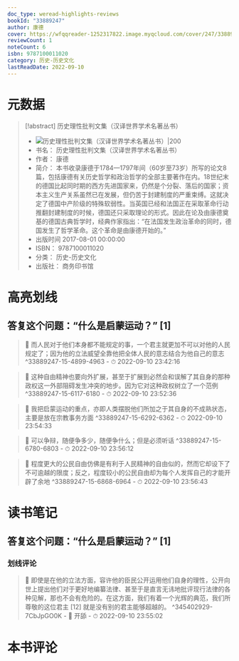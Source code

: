 ```yaml
---
doc_type: weread-highlights-reviews
bookId: "33889247"
author: 康德
cover: https://wfqqreader-1252317822.image.myqcloud.com/cover/247/33889247/t7_33889247.jpg
reviewCount: 1
noteCount: 6
isbn: 9787100011020
category: 历史-历史文化
lastReadDate: 2022-09-10
---
```

# 元数据
> [!abstract] 历史理性批判文集（汉译世界学术名著丛书）
> - ![ 历史理性批判文集（汉译世界学术名著丛书）|200](https://wfqqreader-1252317822.image.myqcloud.com/cover/247/33889247/t7_33889247.jpg)
> - 书名： 历史理性批判文集（汉译世界学术名著丛书）
> - 作者： 康德
> - 简介： 本书收录康德于1784—1797年间（60岁至73岁）所写的论文8篇，包括康德有关历史哲学和政治哲学的全部主要著作在内。18世纪末的德国比起同时期的西方先进国家来，仍然是个分裂、落后的国家；资本主义生产关系虽然已在发展，但仍苦于封建制度的严重束缚。这就决定了德国中产阶级的特殊软弱性。当英国已经和法国正在采取革命行动推翻封建制度的时候，德国还只采取理论的形式。因此在论及由康德奠基的德国古典哲学时，经典作家指出：“在法国发生政治革命的同时，德国发生了哲学革命。这个革命是由康德开始的。”
> - 出版时间 2017-08-01 00:00:00
> - ISBN： 9787100011020
> - 分类： 历史-历史文化
> - 出版社： 商务印书馆

# 高亮划线

## 答复这个问题：“什么是启蒙运动？” [1]


> 📌 而人民对于他们本身都不能规定的事，一个君主就更加不可以对他的人民规定了；因为他的立法威望全靠他把全体人民的意志结合为他自己的意志 ^33889247-15-4899-4963
    - ⏱ 2022-09-10 23:42:16 

> 📌 这种自由精神也要向外扩展，甚至于扩展到必然会和误解了其自身的那种政权这一外部阻碍发生冲突的地步。因为它对这种政权树立了一个范例 ^33889247-15-6117-6180
    - ⏱ 2022-09-10 23:52:36 

> 📌 我把启蒙运动的重点，亦即人类摆脱他们所加之于其自身的不成熟状态，主要是放在宗教事务方面 ^33889247-15-6292-6362
    - ⏱ 2022-09-10 23:54:33 
 

> 📌 可以争辩，随便争多少，随便争什么；但是必须听话 ^33889247-15-6780-6803
    - ⏱ 2022-09-10 23:56:12 

> 📌 程度更大的公民自由仿佛是有利于人民精神的自由似的，然而它却设下了不可逾越的限度；反之，程度较小的公民自由却为每个人发挥自己的才能开辟了余地 ^33889247-15-6868-6964
    - ⏱ 2022-09-10 23:56:43 
# 读书笔记

## 答复这个问题：“什么是启蒙运动？” [1]

### 划线评论
> 📌 即使是在他的立法方面，容许他的臣民公开运用他们自身的理性，公开向世上提出他们对于更好地编纂法律、甚至于是直言无讳地批评现行法律的各种见解，那也不会有危险的。在这方面，我们有着一个光辉的典范，我们所尊敬的这位君主 [12] 就是没有别的君主能够超越的。  ^345402929-7CbJpGO0K
    - 💭 开舔
    - ⏱ 2022-09-10 23:55:02
   
# 本书评论
